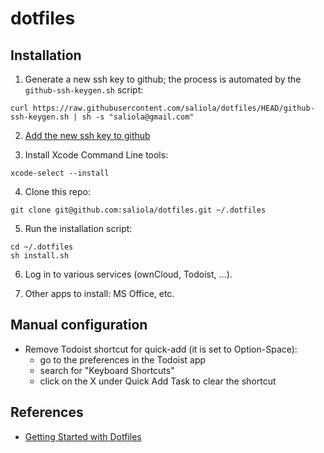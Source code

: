 # dotfiles

## Installation

1. Generate a new ssh key to github; the process is automated by the
   `github-ssh-keygen.sh` script:
```
curl https://raw.githubusercontent.com/saliola/dotfiles/HEAD/github-ssh-keygen.sh | sh -s "saliola@gmail.com"
```

2. [Add the new ssh key to github](https://github.com/settings/keys)

3. Install Xcode Command Line tools:
```
xcode-select --install
```

4. Clone this repo:
```
git clone git@github.com:saliola/dotfiles.git ~/.dotfiles
```

5. Run the installation script:
```
cd ~/.dotfiles
sh install.sh
```

6. Log in to various services (ownCloud, Todoist, ...).

7. Other apps to install: MS Office, etc.


## Manual configuration

- Remove Todoist shortcut for quick-add (it is set to Option-Space):
    - go to the preferences in the Todoist app
    - search for "Keyboard Shortcuts"
    - click on the X under Quick Add Task to clear the shortcut


## References

- [Getting Started with Dotfiles](https://driesvints.com/blog/getting-started-with-dotfiles)
